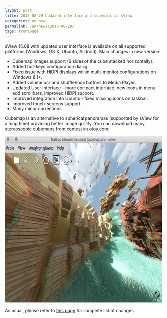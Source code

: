 ```yaml
---
layout: post
title: 2015-08-29 Updated interface and cubemaps in sView
categories: en news
permalink: /en/news/2015-08-29/
tags: frontpage
---
```


sView 15.08 with updated user interface is available on all supported platforms (Windows, OS X, Ubuntu, Android).
Main changes in new version:

* Cubemap images support (6 sides of the cube stacked horizontally).
* Added hot-keys configuration dialog.
* Fixed issue with HiDPI displays within multi-monitor configurations on Windows 8.1+.
* Added volume bar and shuffle/loop buttons to Media Player.
* Updated User Interface - more compact interface, new icons in menu, add scrollbars, improved HiDPI support.
* Improved integration into Ubuntu - fixed missing icons on taskbar.
* Improved touch-screens support.
* Many minor corrections.

Cubemap is an alternative to spherical panoramas (supported by sView for a long time) providing better image quality.
You can download many stereoscopic cubemaps from [contest on otoy.com](https://home.otoy.com/vr-competition/winners/).

<div align='center'><img src='/images/news/sview1508_cubemap.jpg' alt='Cubemap in sView' width='769' height='535' /></div>

As usual, please refer to [this page](/en/sview/history) for complete list of changes.
<!--break-->
